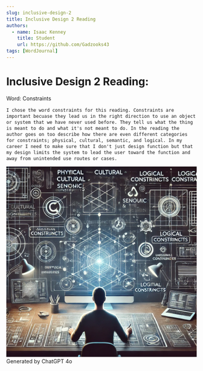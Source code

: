 ```yaml
---
slug: inclusive-design-2
title: Inclusive Design 2 Reading
authors:
  - name: Isaac Kenney
    title: Student
    url: https://github.com/Gadzooks43
tags: [WordJournal]
---
```

# Inclusive Design 2 Reading:

Word: Constraints

    I chose the word constraints for this reading. Constraints are important becuase they lead us in the right direction to use an object or system that we have never used before. They tell us what the thing is meant to do and what it's not meant to do. In the reading the author goes on too describe how there are even different categories for constraints; physical, cultural, semantic, and logical. In my career I need to make sure that I don't just design function but that my design limits the system to lead the user toward the function and away from unintended use routes or cases.


![photo](content/blog/inclusive-design-2.png)
    Generated by ChatGPT 4o